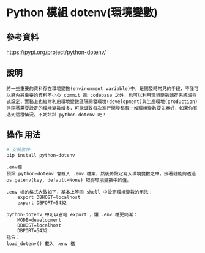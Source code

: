 # Python 模組 dotenv(環境變數)

## 參考資料

https://pypi.org/project/python-dotenv/

## 說明

```
將一些重要的資料存在環境變數(environment variable)中，是開發時常見的手段，不僅可以避免將重要的資料不小心 commit 進 codebase 之外，也可以利用環境變數儲存系統或程式設定，實務上也經常利用環境變數區隔開發環境(development)與生產環境(production)
但隨著需要設定的環境變數增多，可能導致每次進行開發都有一堆環境變數要先塞好，如果你有遇到這種情況，不妨試試 python-dotenv 吧！
```

## 操作 用法

```bash
# 安裝套件
pip install python-dotenv
```

```
.env檔
預設 python-dotenv 會載入 .env 檔案，然後將設定寫入環境變數之中，接著就能夠透過 os.getenv(key, default=None) 取得環境變數中的值。

.env 檔的格式大致如下，基本上等同 shell 中設定環境變數的用法：
    export DBHOST=localhost
    export DBPORT=5432

python-dotenv 中可以省略 export ，讓 .env 檔更簡潔：
    MODE=development
    DBHOST=localhost
    DBPORT=5432
指令：
load_dotenv() 載入 .env 檔
```